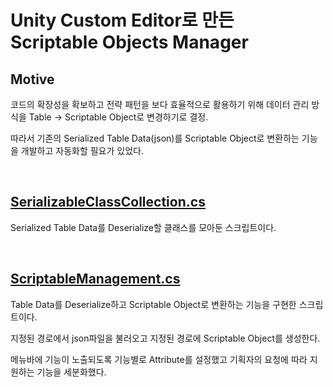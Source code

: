# Unity Custom Editor로 만든 Scriptable Objects Manager

## Motive
코드의 확장성을 확보하고 전략 패턴을 보다 효율적으로 활용하기 위해 데이터 관리 방식을 Table -> Scriptable Object로 변경하기로 결정.

따라서 기존의 Serialized Table Data(json)를 Scriptable Object로 변환하는 기능을 개발하고 자동화할 필요가 있었다.

<br/>

## [SerializableClassCollection.cs](https://github.com/wjdgh9577/Unity3D/blob/master/%EB%88%84%EB%9D%BC%EC%9E%84%EA%B2%8C%EC%9E%84%EC%A6%88/ScriptableObjectsManagement/SerializableClassCollection.cs)
Serialized Table Data를 Deserialize할 클래스를 모아둔 스크립트이다.

<br/>

## [ScriptableManagement.cs](https://github.com/wjdgh9577/Unity3D/blob/master/%EB%88%84%EB%9D%BC%EC%9E%84%EA%B2%8C%EC%9E%84%EC%A6%88/ScriptableObjectsManagement/ScriptableManagement.cs)
Table Data를 Deserialize하고 Scriptable Object로 변환하는 기능을 구현한 스크립트이다.

지정된 경로에서 json파일을 불러오고 지정된 경로에 Scriptable Object를 생성한다.

메뉴바에 기능이 노출되도록 기능별로 Attribute를 설정했고 기획자의 요청에 따라 지원하는 기능을 세분화했다.

